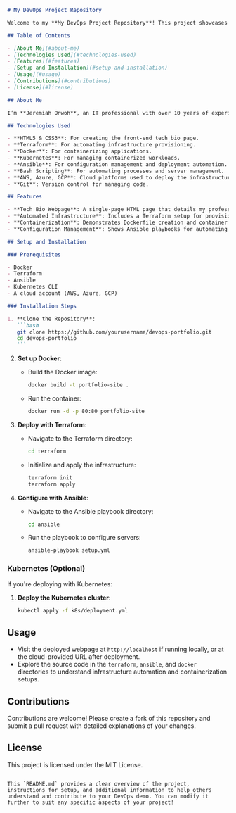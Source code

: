 ````markdown
# My DevOps Project Repository

Welcome to my **My DevOps Project Repository**! This project showcases my skills in DevOps, cloud infrastructure, automation, and system administration. The demo includes a tech bio webpage, outlining my journey and experience in the field, as well as key configurations and workflows related to cloud infrastructure and automation.

## Table of Contents

- [About Me](#about-me)
- [Technologies Used](#technologies-used)
- [Features](#features)
- [Setup and Installation](#setup-and-installation)
- [Usage](#usage)
- [Contributions](#contributions)
- [License](#license)

## About Me

I’m **Jeremiah Onwoh**, an IT professional with over 10 years of experience in network administration, cloud-based infrastructures, and automation. I specialize in deploying, optimizing, and managing both off-cloud networks (LAN/WAN) and cloud infrastructures on AWS, Azure, and GCP. This demo project represents a part of my learning journey in DevOps, including various tools and techniques I've mastered.

## Technologies Used

- **HTML5 & CSS3**: For creating the front-end tech bio page.
- **Terraform**: For automating infrastructure provisioning.
- **Docker**: For containerizing applications.
- **Kubernetes**: For managing containerized workloads.
- **Ansible**: For configuration management and deployment automation.
- **Bash Scripting**: For automating processes and server management.
- **AWS, Azure, GCP**: Cloud platforms used to deploy the infrastructure.
- **Git**: Version control for managing code.

## Features

- **Tech Bio Webpage**: A single-page HTML page that details my professional journey and skills.
- **Automated Infrastructure**: Includes a Terraform setup for provisioning cloud resources.
- **Containerization**: Demonstrates Dockerfile creation and container orchestration using Kubernetes.
- **Configuration Management**: Shows Ansible playbooks for automating server configurations.

## Setup and Installation

### Prerequisites

- Docker
- Terraform
- Ansible
- Kubernetes CLI
- A cloud account (AWS, Azure, GCP)

### Installation Steps

1. **Clone the Repository**:
   ```bash
   git clone https://github.com/yourusername/devops-portfolio.git
   cd devops-portfolio
   ```
````

2. **Set up Docker**:

   - Build the Docker image:
     ```bash
     docker build -t portfolio-site .
     ```
   - Run the container:
     ```bash
     docker run -d -p 80:80 portfolio-site
     ```

3. **Deploy with Terraform**:

   - Navigate to the Terraform directory:
     ```bash
     cd terraform
     ```
   - Initialize and apply the infrastructure:
     ```bash
     terraform init
     terraform apply
     ```

4. **Configure with Ansible**:
   - Navigate to the Ansible playbook directory:
     ```bash
     cd ansible
     ```
   - Run the playbook to configure servers:
     ```bash
     ansible-playbook setup.yml
     ```

### Kubernetes (Optional)

If you're deploying with Kubernetes:

1. **Deploy the Kubernetes cluster**:
   ```bash
   kubectl apply -f k8s/deployment.yml
   ```

## Usage

- Visit the deployed webpage at `http://localhost` if running locally, or at the cloud-provided URL after deployment.
- Explore the source code in the `terraform`, `ansible`, and `docker` directories to understand infrastructure automation and containerization setups.

## Contributions

Contributions are welcome! Please create a fork of this repository and submit a pull request with detailed explanations of your changes.

## License

This project is licensed under the MIT License.

```

This `README.md` provides a clear overview of the project, instructions for setup, and additional information to help others understand and contribute to your DevOps demo. You can modify it further to suit any specific aspects of your project!
```
